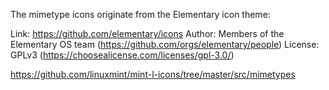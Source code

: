 The mimetype icons originate from the Elementary icon theme:

Link: https://github.com/elementary/icons
Author: Members of the Elementary OS team (https://github.com/orgs/elementary/people)
License: GPLv3 (https://choosealicense.com/licenses/gpl-3.0/)

https://github.com/linuxmint/mint-l-icons/tree/master/src/mimetypes